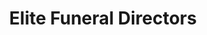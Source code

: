 ---
title: "Elite Funeral Directors"
url: /canterbury/elite-funeral-directors/
shop: funeral directors
---